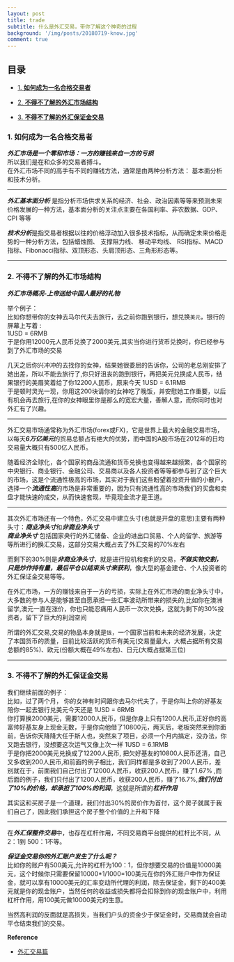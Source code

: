 ```yaml
---
layout: post
title: trade
subtitle: 什么是外汇交易，带你了解这个神奇的过程      
background: '/img/posts/20180719-know.jpg'
comment: true
---
```


## 目录

- [1. **如何成为一名合格交易者**](#1)

- [2. **不得不了解的外汇市场结构**](#2)

- [3. **不得不了解的外汇保证金交易**](#3)

<h3 id="1">1. 如何成为一名合格交易者</h3>

***外汇市场是一个零和市场：一方的赚钱来自一方的亏损***   
所以我们是在和众多的交易者搏斗。   
在外汇市场不同的高手有不同的赚钱方法，通常是由两种分析方法： 基本面分析和技术分析。   

---
***外汇基本面分析*** 是指分析市场供求关系的经济、社会、政治因素等等来预测未来价格发展的一种方法，基本面分析的关注点主要在各国利率、非农数据、GDP、CPI 等等    


***技术分析***是指交易者根据以往的价格浮动加入很多技术指标，从而确定未来价格走势的一种分析方法，包括蜡烛图、 支撑阻力线、 移动平均线、 RSI指标、MACD指标、Fibonacci指标、双顶形态、头肩顶形态、三角形形态等。

---   

<h3 id="2">2. 不得不了解的外汇市场结构</h3>

***外汇市场概况-上帝送给中国人最好的礼物***   

举个例子：   
比如你想带你的女神去马尔代夫去旅行，去之前你跑到银行，想兑换`美元`，银行的屏幕上写着 :   
	1USD = 6RMB   
于是你用12000元人民币兑换了2000美元,其实当你进行货币兑换时，你已经参与到了外汇市场的交易   

几天之后你兴冲冲的去找你的女神，结果她很委屈的告诉你，公司的老总刚安排了她出差，所以不能去旅行了,你只好沮丧的跑到银行，再把美元兑换成人民币，结果银行的美眉笑着给了你12200人民币，原来今天
	1USD = 6.1RMB   
于是顿时灵光一现，你用这200块请你的女神吃了晚饭，并安慰她工作重要，以后有机会再去旅行,在你的女神眼里你是那么的宽宏大量，善解人意，而你同时也对外汇有了兴趣。   

---
外汇交易市场通常称为外汇市场(forex或FX)，它是世界上最大的金融交易市场，以每天***6万亿美元***的贸易总额占有绝大的优势，而中国的A股市场在2012年的日均交易量大概只有500亿人民币。  

随着经济全球化，各个国家的商品流通和货币兑换也变得越来越频繁，各个国家的中央银行、商业银行、金融公司、交易商以及各人投资者等等都参与到了这个巨大的市场，这是个流通性极高的市场，其实对于我们这些盼望着投资升值的小散户，选择一个***流通性高***的市场是非常重要的，因为只有流通性高的市场我们的买盘和卖盘才能快速的成交，从而快速套现，毕竟现金流才是王道。

---  
其次外汇市场还有一个特色，外汇交易中建立头寸(也就是开盘的意思)主要有两种头寸：***商业净头寸***和***非商业净头寸***    
***商业净头寸*** 包括国家央行的外汇储备、企业的进出口贸易、个人的留学、旅游等等所进行的换汇交易，这部分交易大概占去了外汇交易的70%左右   

而剩下的30%则是***非商业净头寸***，就是进行投机和套利的交易，***不做实物交割，只是炒作持有量，最后平仓以结束头寸来获利***，像大型的基金建仓、个人投资者的外汇保证金交易等等。  

在外汇市场，一方的赚钱来自于一方的亏损，实际上在外汇市场的商业净头寸中，大多数的参与人是能够甚至自愿承担一些汇率波动所带来的损失的,比如你在澳洲留学,澳元一直在涨价，你也只能忍痛用人民币一次次兑换，这就为剩下的30%投资者，留下了巨大的利润空间   

所谓的外汇交易,交易的物品本身就是`钱`，一个国家当前和未来的经济发展，决定了本国货币的质量，目前比较活跃的货币有美元(交易量最大，大概占据所有交易总额的85%)、欧元(份额大概在49%左右)、日元(大概占据第三位)

---
<h3 id="3">3. 不得不了解的外汇保证金交易</h3>

我们继续前面的例子：   
比如，过了两个月，   你的女神有时间跟你去马尔代夫了，于是你叫上你的好基友陪你一起去银行兑美元今天还是
	1USD = 6RMB  
你打算换2000美元，需要12000人民币，但是你身上只有1200人民币,正好你的高富帅好基友身上现金无数，于是你向他借了10800元，两天后，老板突然来到你面前，告诉你天降降大任于斯人也，突然来了项目，必须一个月内搞定，没办法，你又跑去银行，没想要这次运气又像上次一样
	1USD = 6.1RMB   
于是你把2000美元兑换成了12200人民币,
把欠好基友的10800人民币还清，自己又多收到200人民币,和前面的例子相比，我们同样都是多收到了200人民币，差别就在于，前面我们自己付出了12000人民币，收获200人民币，赚了1.67% ,而后面的例子，我们只付出了1200人民币，收获200人民币，赚了16.7%,***我们付出了10%的价格，却承担了100%的利润***，这就是所谓的***杠杆作用***   

其实这和买房子是一个道理，我们付出30%的房价作为首付，这个房子就属于我们自己了，因此我们承担这个房子整个价值的上升和下降

---
在***外汇保整件交易***中，也存在杠杆作用，不同交易商平台提供的杠杆比不同，从2：1到 500：1不等。   

***保证金交易你的外汇账户发生了什么呢？***   
比如你的账户有500美元,允许的杠杆为100：1，但你想要交易的价值是10000美元，这个时候你只需要保留10000*1/1000=100美元在你的外汇账户中作为保证金，就可以享有10000美元的汇率变动所代理的利润，除去保证金，剩下的400美元就是你的现金账户，当然任何的收益或损失都将会扣除到你的现金账户中，利用杠杆作用，用100美元做10000美元的生意。    

当然高利润的反面就是高损失，当我们户头的资金少于保证金时，交易商就会自动平仓结束我们的交易。

**Reference**

- [外汇交易篇](https://yangxiaoga.github.io/2018/07/19/know.html)
